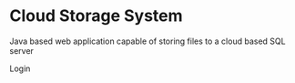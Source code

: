 # Cloud Storage System

Java based web application capable of storing files to a cloud based SQL server

Login


